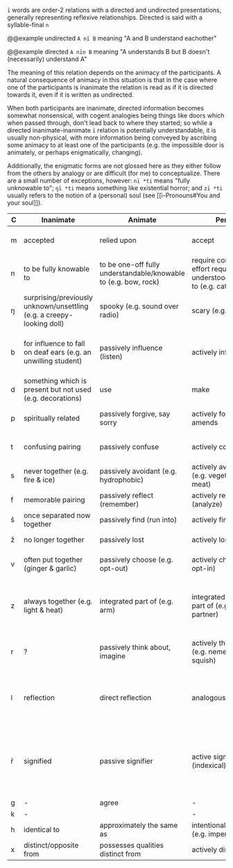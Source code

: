 `ī` words are order-2 relations with a directed and undirected presentations, generally representing reflexive relationships. Directed is said with a syllable-final `n`

@@example undirected
`A nī B` meaning "A and B understand eachother"

@@example directed
`A nīn B` meaning "A understands B but B doesn't (necessarily) understand A"

The meaning of this relation depends on the animacy of the participants. A natural consequence of animacy in this situation is that in the case where one of the participants is inanimate the relation is read as if it is directed towards it, even if it is written as undirected.

When both participants are inanimate, directed information becomes somewhat nonsensical, with cogent analogies being things like doors which when passed through, don't lead back to where they started; so while a directed inanimate-inanimate `ī` relation is potentially understandable, it is usually non-physical, with more information being conveyed by ascribing some animacy to at least one of the participants (e.g. the impossible door is animately, or perhaps enigmatically, changing).

Additionally, the enigmatic forms are not glossed here as they either follow from the others by analogy or are difficult (for me) to conceptualize. There are a small number of exceptions, however: `nī *ti` means "fully unknowable to"; `ŋī *ti` means something like existential horror; and `zī *ti` usually refers to the notion of a (personal) soul (see [[ì-Pronouns#You and your soul]]).

| C   | Inanimate                                                             | Animate                                                         | Person                                                                            | Directed                                                                                                                                                                                                   |
| --- | --------------------------------------------------------------------- | --------------------------------------------------------------- | --------------------------------------------------------------------------------- | ---------------------------------------------------------------------------------------------------------------------------------------------------------------------------------------------------------- |
| m   | accepted                                                              | relied upon                                                     | accept                                                                            | that which does not accept back/is wanted to be accepted                                                                                                                                                   |
| n   | to be fully knowable to                                               | to be one-off fully understandable/knowable to (e.g. bow, rock) | require constant effort required to be understood/knowable to (e.g. cats, people) | that which is (attempted to be) understood                                                                                                                                                                 |
| ŋ   | surprising/previously unknown/unsettling (e.g. a creepy-looking doll) | spooky (e.g. sound over radio)                                  | scary (e.g. monster)                                                              | that which is (attempted to be) scared (e.g. the bunny is scared of me but I'm not scared of them)                                                                                                         |
| b   | for influence to fall on deaf ears (e.g. an unwilling student)        | passively influence (listen)                                    | actively influence                                                                | that which is (attempted to be) influenced but doesn't necessarily influence back (e.g. a para-social relationship)                                                                                        |
| d   | something which is present but not used (e.g. decorations)            | use                                                             | make                                                                              | that which is (attempted to be) used/made                                                                                                                                                                  |
| p   | spiritually related                                                   | passively forgive, say sorry                                    | actively forgive, make amends                                                     | that which is (attempted to be) forgiven but does not necessarily forgive in return                                                                                                                        |
| t   | confusing pairing                                                     | passively confuse                                               | actively confuse                                                                  | that which is (attempted to be) confused but is understandable/understood                                                                                                                                  |
| s   | never together (e.g. fire & ice)                                      | passively avoidant (e.g. hydrophobic)                           | actively avoidant (e.g. vegetarians & meat)                                       | that which is (attempted to be) avoided                                                                                                                                                                    |
| f   | memorable pairing                                                     | passively reflect (remember)                                    | actively reflect (analyze)                                                        | that which is (attempted to be) reflected on                                                                                                                                                               |
| š   | once separated now together                                           | passively find (run into)                                       | actively find (search)                                                            | that which is searched for (in progress, failed)                                                                                                                                                           |
| ž   | no longer together                                                    | passively lost                                                  | actively lost                                                                     | that which is (attempted to be) lost (e.g. losing a tail)                                                                                                                                                  |
| v   | often put together (ginger & garlic)                                  | passively choose (e.g. opt-out)                                 | actively choose (e.g. opt-in)                                                     | that which is chosen but doesn't necessarily reciprocate                                                                                                                                                   |
| z   | always together (e.g. light & heat)                                   | integrated part of (e.g. arm)                                   | integrated conscious part of (e.g. gestalt, partner)                              | that which is integrated but does not necessarily incorporate itself into the whole (e.g. a transplanted organ being rejected by the host)                                                                 |
| r   | ?                                                                     | passively think about, imagine                                  | actively think about (e.g. nemesis, squish)                                       | that which is thought about but doesn't necessarily reciprocate (e.g. a one-way squish)                                                                                                                    |
| l   | reflection                                                            | direct reflection                                               | analogous reflection                                                              | that which is analogous but isn't necessarily a good representative (e.g. a square is a rectangle but a rectangle isn't necessarily a square)                                                              |
| ř   | signified                                                             | passive signifier                                               | active signifier (indexical)                                                      | signals the meaning of or one-directional signifying (e.g. the concept of a chair is not the only thing that could be signified by "Alice sat down," although it may be the most reasonable at the moment) |
| g   | -                                                                     | agree                                                           | -                                                                                 | -                                                                                                                                                                                                          |
| k   | -                                                                     |                                                                 | -                                                                                 | -                                                                                                                                                                                                          |
| h   | identical to                                                          | approximately the same as                                       | intentionally similar to (e.g. impersonation)                                     | that which is made to be like                                                                                                                                                                              |
| x   | distinct/opposite from                                                | possesses qualities distinct from                               | actively distinct from                                                            | that which is made distinct from                                                                                                                                                                           |